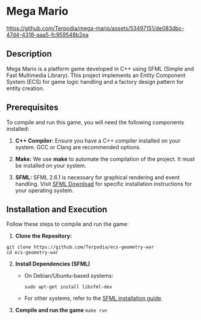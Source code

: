 # Mega Mario

https://github.com/Terpodia/mega-mario/assets/53497151/de083dbc-47d4-4318-aaa5-fc959548b2ea

## Description

Mega Mario is a platform game developed in C++ using SFML (Simple and Fast Multimedia Library). This project implements an Entity Component System (ECS) for game logic handling and a factory design pattern for entity creation.

## Prerequisites

To compile and run this game, you will need the following components installed:

1. **C++ Compiler:** Ensure you have a C++ compiler installed on your system. GCC or Clang are recommended options.

2. **Make:** We use __make__ to automate the compilation of the project. It must be installed on your system.

3. **SFML:** SFML 2.6.1 is necessary for graphical rendering and event handling. Visit [SFML Download](https://www.sfml-dev.org/) for specific installation instructions for your operating system.

## Installation and Execution

Follow these steps to compile and run the game:

1. **Clone the Repository:**
 ```
git clone https://github.com/Terpodia/ecs-geometry-war
cd ecs-geometry-war

 ```  
2. **Install Dependencies (SFML)**
   + On Debian/Ubuntu-based systems:
     ```
     sudo apt-get install libsfml-dev
     ```
   + For other systems, refer to the [SFML installation guide](https://www.sfml-dev.org/download.php).
     
3. **Compile and run the game**
   ```make run```

